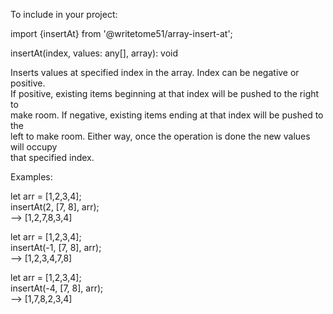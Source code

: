 To include in your project:

import {insertAt} from '@writetome51/array-insert-at';

insertAt(index, values: any[], array): void

Inserts values at specified index in the array.   Index can be negative or positive.  
If positive, existing items beginning at that index will be pushed to the right to   
make room.  If negative, existing items ending at that index will be pushed to the   
left to make room.  Either way, once the operation is done the new values will occupy  
that specified index. 

Examples:

let arr = [1,2,3,4];   
insertAt(2, [7, 8], arr);  
--> [1,2,7,8,3,4]

let arr = [1,2,3,4];   
insertAt(-1, [7, 8], arr);  
--> [1,2,3,4,7,8]

let arr = [1,2,3,4];   
insertAt(-4, [7, 8], arr);  
--> [1,7,8,2,3,4]